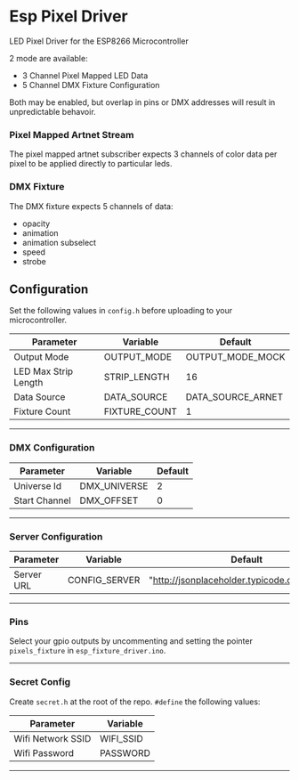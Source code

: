 # Esp Pixel Driver

LED Pixel Driver for the ESP8266 Microcontroller

2 mode are available:

- 3 Channel Pixel Mapped LED Data
- 5 Channel DMX Fixture Configuration

Both may be enabled, but overlap in pins or DMX addresses will result in unpredictable behavoir.

<!-- markdownlint-disable MD001 -->

### Pixel Mapped Artnet Stream

<!-- markdownlint-enable MD001 -->

The pixel mapped artnet subscriber expects 3 channels of color data per pixel to be applied directly to particular leds.

### DMX Fixture

The DMX fixture expects 5 channels of data:

- opacity
- animation
- animation subselect
- speed
- strobe

## Configuration

Set the following values in `config.h` before uploading to your microcontroller.

| Parameter            | Variable      | Default           |
| -------------------- | ------------- | ----------------- |
| Output Mode          | OUTPUT_MODE   | OUTPUT_MODE_MOCK  |
| LED Max Strip Length | STRIP_LENGTH  | 16                |
| Data Source          | DATA_SOURCE   | DATA_SOURCE_ARNET |
| Fixture Count        | FIXTURE_COUNT | 1                 |

---

### DMX Configuration

| Parameter     | Variable     | Default |
| ------------- | ------------ | ------- |
| Universe Id   | DMX_UNIVERSE | 2       |
| Start Channel | DMX_OFFSET   | 0       |

---

### Server Configuration

| Parameter  | Variable      | Default                                       |
| ---------- | ------------- | --------------------------------------------- |
| Server URL | CONFIG_SERVER | "http://jsonplaceholder.typicode.com/users/1" |

---

### Pins

Select your gpio outputs by uncommenting and setting the pointer `pixels_fixture` in `esp_fixture_driver.ino`.

---

### Secret Config

Create `secret.h` at the root of the repo. `#define` the following values:

| Parameter         | Variable  |
| ----------------- | --------- |
| Wifi Network SSID | WIFI_SSID |
| Wifi Password     | PASSWORD  |

---
